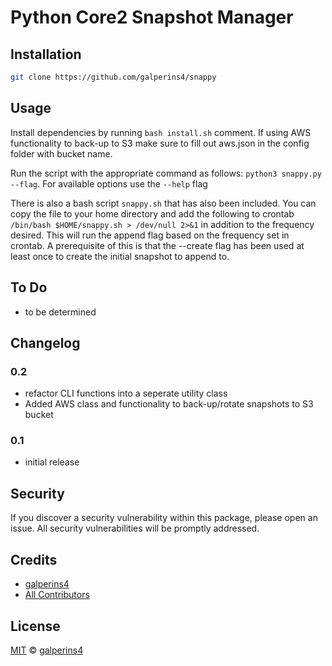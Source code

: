 # Python Core2 Snapshot Manager

## Installation

```sh
git clone https://github.com/galperins4/snappy
```

## Usage
Install dependencies by running `bash install.sh` comment. If using AWS functionality to back-up to S3 make sure to fill out aws.json in the config folder with bucket name.

Run the script with the appropriate command as follows: `python3 snappy.py --flag`. For available options use the `--help` flag

There is also a bash script `snappy.sh` that has also been included. You can copy the file to your home directory and add the following to crontab `/bin/bash $HOME/snappy.sh > /dev/null 2>&1` in addition to the frequency desired. This will run the append flag based on the frequency set in crontab. A prerequisite of this is that the --create flag has been used at least once to create the initial snapshot to append to. 

## To Do

- to be determined

## Changelog

### 0.2
- refactor CLI functions into a seperate utility class
- Added AWS class and functionality to back-up/rotate snapshots to S3 bucket

### 0.1
- initial release

## Security

If you discover a security vulnerability within this package, please open an issue. All security vulnerabilities will be promptly addressed.

## Credits

- [galperins4](https://github.com/galperins4)
- [All Contributors](../../contributors)

## License

[MIT](LICENSE) © [galperins4](https://github.com/galperins4)





